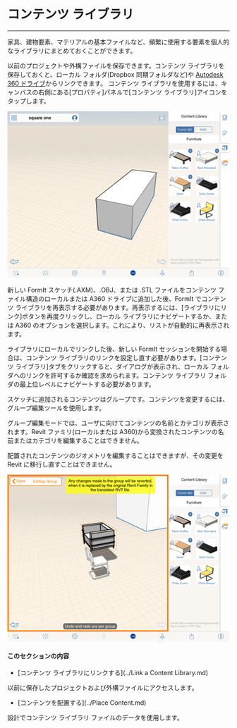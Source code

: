 

# コンテンツ ライブラリ

---

家具、建物要素、マテリアルの基本ファイルなど、頻繁に使用する要素を個人的なライブラリにまとめておくことができます。

以前のプロジェクトや外構ファイルを保存できます。コンテンツ ライブラリを保存しておくと、ローカル フォルダ(Dropbox 同期フォルダなど)や [Autodesk 360 ドライブ](https://360.autodesk.com)からリンクできます。 コンテンツ ライブラリを使用するには、キャンバスの右側にある[プロパティ]パネルで[コンテンツ ライブラリ]アイコンをタップします。

![](Images/GUID-DA780C9C-4CE3-4F9E-91DC-D2DC95054AC2-low.png)

新しい FormIt スケッチ(.AXM)、.OBJ、または .STL ファイルをコンテンツ ファイル構造のローカルまたは A360 ドライブに追加した後、FormIt でコンテンツ ライブラリを再表示する必要があります。再表示するには、[ライブラリにリンク]ボタンを再度クリックし、ローカル ライブラリにナビゲートするか、または A360 のオプションを選択します。これにより、リストが自動的に再表示されます。

ライブラリにローカルでリンクした後、新しい FormIt セッションを開始する場合は、コンテンツ ライブラリのリンクを設定し直す必要があります。[コンテンツ ライブラリ]タブをクリックすると、ダイアログが表示され、ローカル フォルダへのリンクを許可するか確認を求められます。コンテンツ ライブラリ フォルダの最上位レベルにナビゲートする必要があります。

スケッチに追加されるコンテンツはグループです。コンテンツを変更するには、グループ編集ツールを使用します。

グループ編集モードでは、ユーザに向けてコンテンツの名前とカテゴリが表示されます。Revit ファミリ(ローカルまたは A360)から変換されたコンテンツの名前またはカテゴリを編集することはできません。

配置されたコンテンツのジオメトリを編集することはできますが、その変更を Revit に移行し直すことはできません。

![](Images/GUID-7B4DAA6C-0C7A-4953-9BD5-89113FD6D2D2-low.png)

#### このセクションの内容

* [コンテンツ ライブラリにリンクする](../Link a Content Library.md)

以前に保存したプロジェクトおよび外構ファイルにアクセスします。

* [コンテンツを配置する](../Place Content.md)

設計でコンテンツ ライブラリ ファイルのデータを使用します。


